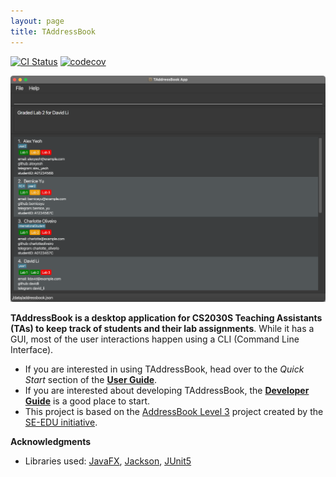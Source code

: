 ```yaml
---
layout: page
title: TAddressBook
---
```


[![CI Status](https://github.com/AY2122S2-CS2103-F10-1/tp/workflows/Java%20CI/badge.svg)](https://github.com/AY2122S2-CS2103-F10-1/tp/actions)
[![codecov](https://codecov.io/gh/AY2122S2-CS2103-F10-1/tp/branch/master/graph/badge.svg?token=ALQL4EZKOU)](https://codecov.io/gh/AY2122S2-CS2103-F10-1/tp)

![Ui](images/Ui.png)

**TAddressBook is a desktop application for CS2030S Teaching Assistants (TAs) to keep track of students and their lab assignments**.
While it has a GUI, most of the user interactions happen using a CLI (Command Line Interface).
* If you are interested in using TAddressBook, head over to the *Quick Start* section of the **[User Guide](https://ay2122s2-cs2103-f10-1.github.io/tp/UserGuide.html#quick-start)**.
* If you are interested about developing TAddressBook, the **[Developer Guide](https://ay2122s2-cs2103-f10-1.github.io/tp/DeveloperGuide.html)** is a good place to start.
* This project is based on the [AddressBook Level 3](https://github.com/se-edu/addressbook-level3) project created by the [SE-EDU initiative](https://se-education.org).

**Acknowledgments**

* Libraries used: [JavaFX](https://openjfx.io/), [Jackson](https://github.com/FasterXML/jackson), [JUnit5](https://github.com/junit-team/junit5)
